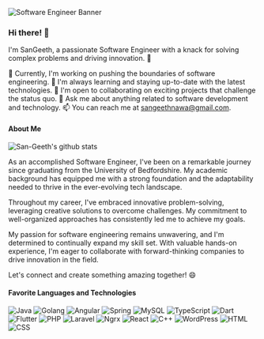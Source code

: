 ![Software Engineer Banner](https://www.emertxe.com/wp-content/uploads/2017/12/scripting-vs-programming.jpg)

### Hi there! 👋

I'm SanGeeth, a passionate Software Engineer with a knack for solving complex problems and driving innovation. 🚀

🔭 Currently, I'm working on pushing the boundaries of software engineering.
🌱 I'm always learning and staying up-to-date with the latest technologies.
👯 I'm open to collaborating on exciting projects that challenge the status quo.
💬 Ask me about anything related to software development and technology.
📫 You can reach me at [sangeethnawa@gmail.com](mailto:sangeethnawa@gmail.com).

#### About Me

![San-Geeth's github stats](https://github-readme-stats.vercel.app/api?username=YOUR_USERNAME&show_icons=true&hide_border=true)

As an accomplished Software Engineer, I've been on a remarkable journey since graduating from the University of Bedfordshire. My academic background has equipped me with a strong foundation and the adaptability needed to thrive in the ever-evolving tech landscape.

Throughout my career, I've embraced innovative problem-solving, leveraging creative solutions to overcome challenges. My commitment to well-organized approaches has consistently led me to achieve my goals.

My passion for software engineering remains unwavering, and I'm determined to continually expand my skill set. With valuable hands-on experience, I'm eager to collaborate with forward-thinking companies to drive innovation in the field.

Let's connect and create something amazing together! 😄


#### Favorite Languages and Technologies 

![Java](https://img.shields.io/badge/Java-007396?style=for-the-badge&logo=java&logoColor=white) ![Golang](https://img.shields.io/badge/Go-00ADD8?style=for-the-badge&logo=go&logoColor=white) ![Angular](https://img.shields.io/badge/Angular-DD0031?style=for-the-badge&logo=angular&logoColor=white) ![Spring](https://img.shields.io/badge/Spring-6DB33F?style=for-the-badge&logo=spring&logoColor=white) ![MySQL](https://img.shields.io/badge/MySQL-4479A1?style=for-the-badge&logo=mysql&logoColor=white) ![TypeScript](https://img.shields.io/badge/TypeScript-3178C6?style=for-the-badge&logo=typescript&logoColor=white) ![Dart](https://img.shields.io/badge/Dart-0175C2?style=for-the-badge&logo=dart&logoColor=white) ![Flutter](https://img.shields.io/badge/Flutter-02569B?style=for-the-badge&logo=flutter&logoColor=white) ![PHP](https://img.shields.io/badge/PHP-777BB4?style=for-the-badge&logo=php&logoColor=white) ![Laravel](https://img.shields.io/badge/Laravel-FF2D20?style=for-the-badge&logo=laravel&logoColor=white) ![Ngrx](https://img.shields.io/badge/Ngrx-004880?style=for-the-badge) ![React](https://img.shields.io/badge/React-61DAFB?style=for-the-badge&logo=react&logoColor=black) ![C++](https://img.shields.io/badge/C++-00599C?style=for-the-badge&logo=c%2B%2B&logoColor=white) ![WordPress](https://img.shields.io/badge/WordPress-21759B?style=for-the-badge&logo=wordpress&logoColor=white) ![HTML](https://img.shields.io/badge/HTML-E34F26?style=for-the-badge&logo=html5&logoColor=white) ![CSS](https://img.shields.io/badge/CSS-1572B6?style=for-the-badge&logo=css3&logoColor=white)

